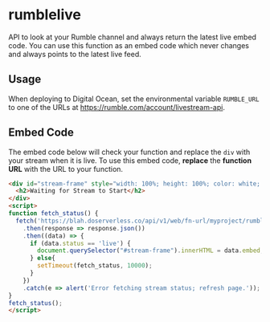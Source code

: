 # rumblelive

API to look at your Rumble channel and always return the latest live embed code. You can use this function as an embed code which never changes and always points to the latest live feed.

## Usage

When deploying to Digital Ocean, set the environmental variable `RUMBLE_URL` to one of the URLs at https://rumble.com/account/livestream-api.

## Embed Code

The embed code below will check your function and replace the `div` with your stream when it is live. To use this embed code, **replace** the **function URL** with the URL to your function.

```html
<div id="stream-frame" style="width: 100%; height: 100%; color: white; background-color: black; display: flex; justify-content: center; align-items: center;">
  <h2>Waiting for Stream to Start</h2>
</div>
<script>
function fetch_status() {
  fetch('https://blah.doserverless.co/api/v1/web/fn-url/myproject/rumblelive?ts=' + Date.now())
    .then(response => response.json())
    .then((data) => {
      if (data.status == 'live') {
        document.querySelector("#stream-frame").innerHTML = data.embed;
      } else{
        setTimeout(fetch_status, 10000);
      }
    })
    .catch(e => alert('Error fetching stream status; refresh page.'));
}
fetch_status();
</script>
```
